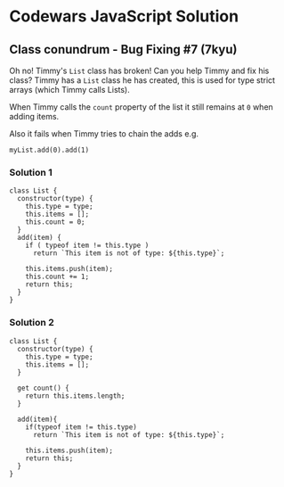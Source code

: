 # Codewars JavaScript Solution

## Class conundrum - Bug Fixing #7 (7kyu)

Oh no! Timmy's `List` class has broken! Can you help Timmy and fix his class? Timmy has a `List` class he has created, this is used for type strict arrays (which Timmy calls Lists).

When Timmy calls the `count` property of the list it still remains at `0` when adding items.

Also it fails when Timmy tries to chain the adds e.g.

`myList.add(0).add(1)`

### Solution 1

```
class List {
  constructor(type) {
    this.type = type;
    this.items = [];
    this.count = 0;
  }
  add(item) {
    if ( typeof item != this.type )
      return `This item is not of type: ${this.type}`;

    this.items.push(item);
    this.count += 1;
    return this;
  }
}
```

### Solution 2

```
class List {
  constructor(type) {
    this.type = type;
    this.items = [];
  }

  get count() {
    return this.items.length;
  }

  add(item){
    if(typeof item != this.type)
      return `This item is not of type: ${this.type}`;

    this.items.push(item);
    return this;
  }
}
```
